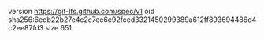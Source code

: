 version https://git-lfs.github.com/spec/v1
oid sha256:6edb22b27c4c2c7ec6e92fced3321450299389a612ff893694486d4c2ee87fd3
size 651

